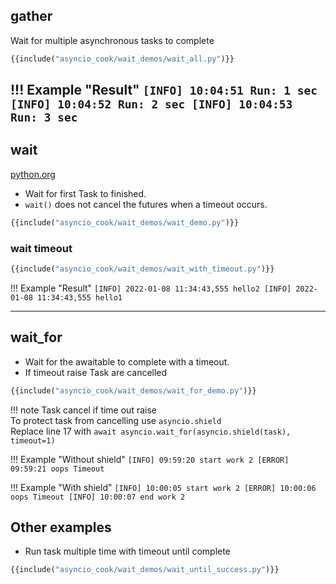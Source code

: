 

## gather
Wait for multiple asynchronous tasks to complete

```python
{{include("asyncio_cook/wait_demos/wait_all.py")}}
```

!!! Example "Result"
    ```
    [INFO] 10:04:51 Run: 1 sec
    [INFO] 10:04:52 Run: 2 sec
    [INFO] 10:04:53 Run: 3 sec
    ```
---

## wait
[python.org](https://docs.python.org/3/library/asyncio-task.html#id9)  

- Wait for first Task to finished.
- `wait()` does not cancel the futures when a timeout occurs.

```python linenums="1" hl_lines="20"
{{include("asyncio_cook/wait_demos/wait_demo.py")}}
```

### wait timeout

```python linenums="1" hl_lines="20 22"
{{include("asyncio_cook/wait_demos/wait_with_timeout.py")}}
```

!!! Example "Result"
    ```
    [INFO] 2022-01-08 11:34:43,555 hello2
    [INFO] 2022-01-08 11:34:43,555 hello1
    ```

---

## wait_for
- Wait for the awaitable to complete with a timeout.
- If timeout raise Task are cancelled

```python linenums="1" hl_lines="20" title="wait_for_demo.py"
{{include("asyncio_cook/wait_demos/wait_for_demo.py")}}
```

!!! note
    Task cancel if time out raise  
    To protect task from cancelling use `asyncio.shield`  
    Replace line 17 with
    ```
    await asyncio.wait_for(asyncio.shield(task), timeout=1)
    ```

!!! Example "Without shield"
    ```
    [INFO] 09:59:20 start work 2
    [ERROR] 09:59:21 oops Timeout
    ```

!!! Example "With shield"
    ```
    [INFO] 10:00:05 start work 2
    [ERROR] 10:00:06 oops Timeout
    [INFO] 10:00:07 end work 2
    ```


## Other examples
- Run task multiple time with timeout until complete 
  
```python title="wait_until_success.py"
{{include("asyncio_cook/wait_demos/wait_until_success.py")}}
```


